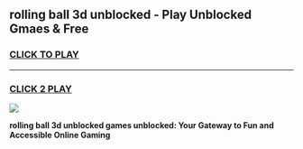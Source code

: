 
## rolling ball 3d unblocked - Play Unblocked Gmaes & Free
<h3>
<a href="https://news.freeplayer.one?title=rolling_ball_3d_unblocked&ref=16F">CLICK TO PLAY</a></h3>
<hr>

<h3>
<a href="https://news.freeplayer.one?title=rolling_ball_3d_unblocked&ref=16F">CLICK 2 PLAY</a>
  
</h3>

<a href="https://news.freeplayer.one?title=rolling_ball_3d_unblocked&ref=16F/"><img src="https://clearcache.store/games.png"></a>


**rolling ball 3d unblocked games unblocked: Your Gateway to Fun and Accessible Online Gaming**
